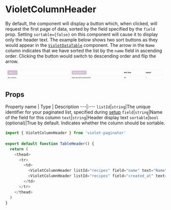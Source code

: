 # VioletColumnHeader

By default, the component will display a button which, when clicked, will request the first page of data, sorted by the field specified by the
`field` prop. Setting `sortable={false}` on this component will cause it to display only the header text. The example below shows two sort
buttons as they would appear in the [`VioletDataTable`](violetdatatable.md) component. The arrow in the `Name` column indicates that we have
sorted the list by the `name` field in ascending order. Clicking the button would switch to descending order and flip the arrow.

![](columnheader.png)

## Props

Property name | Type | Description
---|:---
`listId`|`string`|The unique identifier for your paginated list, specified during [setup](create_paginator.md)
`field`|`string`|Name of the field for this column
`text`|`string`|Header display text
`sortable`|`bool` (optional)|True by default. Indicates whether the column should be sortable.

```javascript
import { VioletColumnHeader } from 'violet-paginator'

export default function TableHeader() {
  return (
    <thead>
      <tr>
        <td>
          <VioletColumnHeader listId="recipes" field="name" text="Name" />
          <VioletColumnHeader listId="recipes" field="created_at" text="Date Created" />
        </td>
      </tr>
    </thead>
  )
}
```
